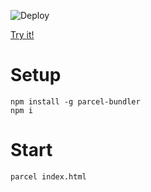 ![Deploy](https://github.com/nielsrolf/mandelbrotjs/workflows/Deploy/badge.svg)

[Try it!](https://nielsrolf.github.io/)

# Setup
```
npm install -g parcel-bundler
npm i
```

# Start
```
parcel index.html
```
